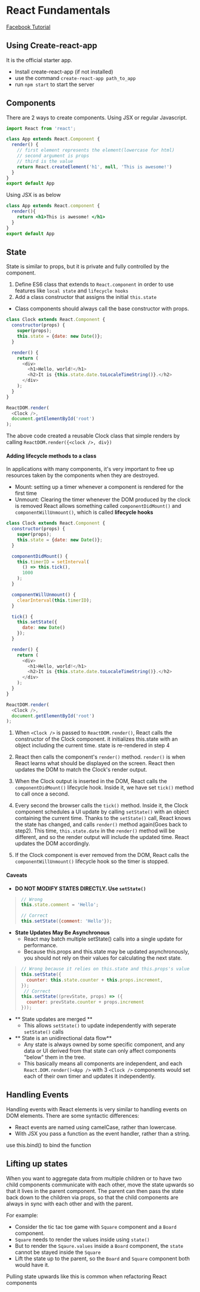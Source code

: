 # React Fundamentals

[Facebook Tutorial](https://facebook.github.io/react/docs/introducing-jsx.html)

## Using Create-react-app
It is the official starter app. 
  * Install create-react-app (if not installed)
  * use the command `create-react-app path_to_app`
  * run `npm start` to start the server

## Components
There are 2 ways to create components. Using JSX or regular Javascript.
```javascript
import React from 'react';

class App extends React.Component {
  render() {
    // first element represents the element(lowercase for html)
    // second argument is props
    // third is the value
    return React.createElement('h1', null, 'This is awesome!')
  }
}
export default App
```
Using JSX is as below
```jsx
class App extends React.component {
  render(){
    return <h1>This is awesome! </h1>
  }
}
export default App
```

## State
State is similar to props, but it is private and fully controlled by the component.
1. Define ES6 class that extends to `React.component` in order to use features like `local state` and `lifecycle hooks`
2. Add a class constructor that assigns the initial `this.state`
  * Class components should always call the base constructor with props.
```javascript
class Clock extends React.Component {
  constructor(props) {
    super(props);
    this.state = {date: new Date()};
  }

  render() {
    return (
      <div>
        <h1>Hello, world!</h1>
        <h2>It is {this.state.date.toLocaleTimeString()}.</h2>
      </div>
    );
  }
}

ReactDOM.render(
  <Clock />,
  document.getElementById('root')
);
```
The above code created a reusable Clock class that simple renders by calling `ReactDOM.render({<clock />, div})`

#### Adding lifecycle methods to a class
In applications with many components, it's very important to free up resources taken by the components when they are destroyed.
  * Mount: setting up a timer whenever a component is rendered for the first time
  * Unmount: Clearing the timer whenever the DOM produced by the clock is removed
React allows something called `componentDidMount()` and `componentWillUnmount()`, which is called **lifecycle hooks**
```javascript
class Clock extends React.Component {
  constructor(props) {
    super(props);
    this.state = {date: new Date()};
  }

  componentDidMount() {
    this.timerID = setInterval(
      () => this.tick(),
      1000
    );
  }

  componentWillUnmount() {
    clearInterval(this.timerID);
  }

  tick() {
    this.setState({
      date: new Date()
    });
  }

  render() {
    return (
      <div>
        <h1>Hello, world!</h1>
        <h2>It is {this.state.date.toLocaleTimeString()}.</h2>
      </div>
    );
  }
}

ReactDOM.render(
  <Clock />,
  document.getElementById('root')
);
```

1. When `<Clock />` is passed to `ReactDOM.render()`, React calls the constructor of the Clock component. it initializes this.state with an object including the current time. state is re-rendered in step 4

2. React then calls the component's `render()` method. `render()` is when React learns what should be displayed on the screen. React then updates the DOM to match the Clock's render output.

3. When the Clock output is inserted in the DOM, React calls the `componentDidMount()` lifecycle hook. Inside it, we have set `tick()` method to call once a second.

4. Every second the browser calls the `tick()` method. Inside it, the Clock component schedules a UI update by calling `setState()` with an object containing the current time. Thanks to the `setState()` call, React knows the state has changed, and calls `render()` method again(Goes back to step2). This time, `this.state.date` in the `render()` method will be different, and so the render output will include the updated time. React updates the DOM accordingly.

5. If the Clock component is ever removed from the DOM, React calls the `componentWillUnmount()` lifecycle hook so the timer is stopped.

#### Caveats
  * **DO NOT MODIFY STATES DIRECTLY. Use `setState()`**

  > ```javascript
  > // Wrong
  > this.state.comment = 'Hello';
  >
  > // Correct
  > this.setState({comment: 'Hello'});
  > ```

  * **State Updates May Be Asynchronous**
    * React may batch multiple setState() calls into a single update for performance.
    * Because this.props and this.state may be updated asynchronously, you should not rely on their values for calculating the next state.

  > ```javascript
  > // Wrong because it relies on this.state and this.props's value
  > this.setState({
  >   counter: this.state.counter + this.props.increment,
  > });
  >  // Correct
  > this.setState((prevState, props) => ({
  >   counter: prevState.counter + props.increment
  > }));
  > ```
  * ** State updates are merged **
    * This allows `setState()` to update independently with seperate `setState()` calls
  * ** State is an unidirectional data flow**
    *  Any state is always owned by some specific component, and any data or UI derived from that state can only affect components "below" them in the tree.
    * This basically means all components are independent, and each `React.DOM.render()<App />` with 3 `<Clock />` components would set each of their own timer and updates it independently.

## Handling Events
Handling events with React elements is very similar to handling events on DOM elements. There are some syntactic differences:

  * React events are named using camelCase, rather than lowercase.
  * With JSX you pass a function as the event handler, rather than a string.

use this.bind() to bind the function


## Lifting up states
When you want to aggregate data from multiple children or to have two child components communicate with each other, move the state upwards so that it lives in the parent component. The parent can then pass the state back down to the children via props, so that the child components are always in sync with each other and with the parent.

For example: 
  * Consider the tic tac toe game with `Square` component and a `Board` component. 
  * `Square` needs to render the values inside using `state()`
  * But to render the `Sqaure.values` inside a `Board` component, the `state` cannot be stayed inside the `Square`
  * Lift the state up to the parent, so the `Board` and `Square` component both would have it.

Pulling state upwards like this is common when refactoring React components